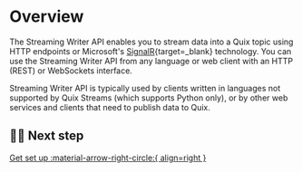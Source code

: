 # Overview

The Streaming Writer API enables you to stream data into a Quix topic using HTTP endpoints or Microsoft's [SignalR](https://learn.microsoft.com/en-us/aspnet/signalr/overview/getting-started/introduction-to-signalr){target=_blank} technology. You can use the Streaming Writer API from any language or web client with an HTTP (REST) or WebSockets interface. 

Streaming Writer API is typically used by clients written in languages not supported by Quix Streams (which supports Python only), or by other web services and clients that need to publish data to Quix. 

## 🏃‍♀️ Next step

[Get set up :material-arrow-right-circle:{ align=right }](setup.md)
